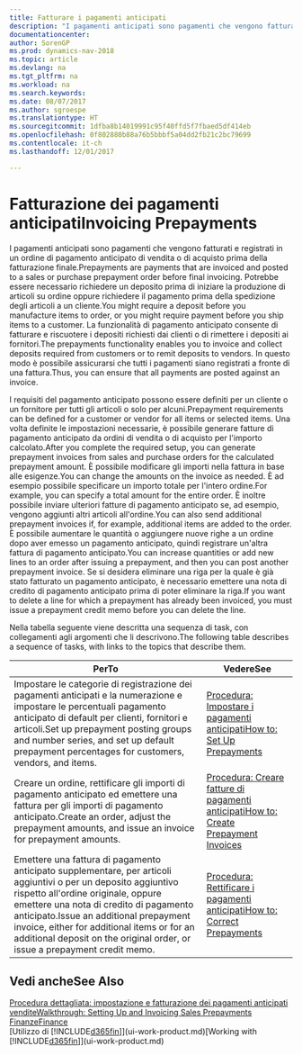 ```yaml
---
title: Fatturare i pagamenti anticipati
description: "I pagamenti anticipati sono pagamenti che vengono fatturati e registrati in un ordine di pagamento anticipato di vendita o di acquisto prima della fatturazione finale. Potrebbe essere necessario richiedere un deposito prima di iniziare la produzione di articoli su ordine oppure richiedere il pagamento prima della spedizione degli articoli a un cliente. La funzionalità di pagamento anticipato consente di fatturare e riscuotere i depositi richiesti dai clienti o di rimettere i depositi ai fornitori. In questo modo è possibile assicurarsi che tutti i pagamenti siano registrati a fronte di una fattura."
documentationcenter: 
author: SorenGP
ms.prod: dynamics-nav-2018
ms.topic: article
ms.devlang: na
ms.tgt_pltfrm: na
ms.workload: na
ms.search.keywords: 
ms.date: 08/07/2017
ms.author: sgroespe
ms.translationtype: HT
ms.sourcegitcommit: 1dfba8b14019991c95f40ffd5f7fbaed5df414eb
ms.openlocfilehash: 0f802880b88a76b5bbbf5a04dd2fb21c2bc79699
ms.contentlocale: it-ch
ms.lasthandoff: 12/01/2017

---
```

# <a name="invoicing-prepayments"></a><span data-ttu-id="6c3e8-106">Fatturazione dei pagamenti anticipati</span><span class="sxs-lookup"><span data-stu-id="6c3e8-106">Invoicing Prepayments</span></span>
<span data-ttu-id="6c3e8-107">I pagamenti anticipati sono pagamenti che vengono fatturati e registrati in un ordine di pagamento anticipato di vendita o di acquisto prima della fatturazione finale.</span><span class="sxs-lookup"><span data-stu-id="6c3e8-107">Prepayments are payments that are invoiced and posted to a sales or purchase prepayment order before final invoicing.</span></span> <span data-ttu-id="6c3e8-108">Potrebbe essere necessario richiedere un deposito prima di iniziare la produzione di articoli su ordine oppure richiedere il pagamento prima della spedizione degli articoli a un cliente.</span><span class="sxs-lookup"><span data-stu-id="6c3e8-108">You might require a deposit before you manufacture items to order, or you might require payment before you ship items to a customer.</span></span> <span data-ttu-id="6c3e8-109">La funzionalità di pagamento anticipato consente di fatturare e riscuotere i depositi richiesti dai clienti o di rimettere i depositi ai fornitori.</span><span class="sxs-lookup"><span data-stu-id="6c3e8-109">The prepayments functionality enables you to invoice and collect deposits required from customers or to remit deposits to vendors.</span></span> <span data-ttu-id="6c3e8-110">In questo modo è possibile assicurarsi che tutti i pagamenti siano registrati a fronte di una fattura.</span><span class="sxs-lookup"><span data-stu-id="6c3e8-110">Thus, you can ensure that all payments are posted against an invoice.</span></span>  

 <span data-ttu-id="6c3e8-111">I requisiti del pagamento anticipato possono essere definiti per un cliente o un fornitore per tutti gli articoli o solo per alcuni.</span><span class="sxs-lookup"><span data-stu-id="6c3e8-111">Prepayment requirements can be defined for a customer or vendor for all items or selected items.</span></span> <span data-ttu-id="6c3e8-112">Una volta definite le impostazioni necessarie, è possibile generare fatture di pagamento anticipato da ordini di vendita o di acquisto per l'importo calcolato.</span><span class="sxs-lookup"><span data-stu-id="6c3e8-112">After you complete the required setup, you can generate prepayment invoices from sales and purchase orders for the calculated prepayment amount.</span></span> <span data-ttu-id="6c3e8-113">È possibile modificare gli importi nella fattura in base alle esigenze.</span><span class="sxs-lookup"><span data-stu-id="6c3e8-113">You can change the amounts on the invoice as needed.</span></span> <span data-ttu-id="6c3e8-114">È ad esempio possibile specificare un importo totale per l'intero ordine.</span><span class="sxs-lookup"><span data-stu-id="6c3e8-114">For example, you can specify a total amount for the entire order.</span></span> <span data-ttu-id="6c3e8-115">È inoltre possibile inviare ulteriori fatture di pagamento anticipato se, ad esempio, vengono aggiunti altri articoli all'ordine.</span><span class="sxs-lookup"><span data-stu-id="6c3e8-115">You can also send additional prepayment invoices if, for example, additional items are added to the order.</span></span> <span data-ttu-id="6c3e8-116">È possibile aumentare le quantità o aggiungere nuove righe a un ordine dopo aver emesso un pagamento anticipato, quindi registrare un'altra fattura di pagamento anticipato.</span><span class="sxs-lookup"><span data-stu-id="6c3e8-116">You can increase quantities or add new lines to an order after issuing a prepayment, and then you can post another prepayment invoice.</span></span> <span data-ttu-id="6c3e8-117">Se si desidera eliminare una riga per la quale è già stato fatturato un pagamento anticipato, è necessario emettere una nota di credito di pagamento anticipato prima di poter eliminare la riga.</span><span class="sxs-lookup"><span data-stu-id="6c3e8-117">If you want to delete a line for which a prepayment has already been invoiced, you must issue a prepayment credit memo before you can delete the line.</span></span>  

 <span data-ttu-id="6c3e8-118">Nella tabella seguente viene descritta una sequenza di task, con collegamenti agli argomenti che li descrivono.</span><span class="sxs-lookup"><span data-stu-id="6c3e8-118">The following table describes a sequence of tasks, with links to the topics that describe them.</span></span>

|<span data-ttu-id="6c3e8-119">**Per**</span><span class="sxs-lookup"><span data-stu-id="6c3e8-119">**To**</span></span>|<span data-ttu-id="6c3e8-120">**Vedere**</span><span class="sxs-lookup"><span data-stu-id="6c3e8-120">**See**</span></span>|  
|------------|-------------|  
|<span data-ttu-id="6c3e8-121">Impostare le categorie di registrazione dei pagamenti anticipati e la numerazione e impostare le percentuali pagamento anticipato di default per clienti, fornitori e articoli.</span><span class="sxs-lookup"><span data-stu-id="6c3e8-121">Set up prepayment posting groups and number series, and set up default prepayment percentages for customers, vendors, and items.</span></span>|[<span data-ttu-id="6c3e8-122">Procedura: Impostare i pagamenti anticipati</span><span class="sxs-lookup"><span data-stu-id="6c3e8-122">How to: Set Up Prepayments</span></span>](finance-set-up-prepayments.md)|
|<span data-ttu-id="6c3e8-123">Creare un ordine, rettificare gli importi di pagamento anticipato ed emettere una fattura per gli importi di pagamento anticipato.</span><span class="sxs-lookup"><span data-stu-id="6c3e8-123">Create an order, adjust the prepayment amounts, and issue an invoice for prepayment amounts.</span></span>|[<span data-ttu-id="6c3e8-124">Procedura: Creare fatture di pagamenti anticipati</span><span class="sxs-lookup"><span data-stu-id="6c3e8-124">How to: Create Prepayment Invoices</span></span>](finance-how-to-create-prepayment-invoices.md)|  
|<span data-ttu-id="6c3e8-125">Emettere una fattura di pagamento anticipato supplementare, per articoli aggiuntivi o per un deposito aggiuntivo rispetto all'ordine originale, oppure emettere una nota di credito di pagamento anticipato.</span><span class="sxs-lookup"><span data-stu-id="6c3e8-125">Issue an additional prepayment invoice, either for additional items or for an additional deposit on the original order, or issue a prepayment credit memo.</span></span>|[<span data-ttu-id="6c3e8-126">Procedura: Rettificare i pagamenti anticipati</span><span class="sxs-lookup"><span data-stu-id="6c3e8-126">How to: Correct Prepayments</span></span>](finance-how-to-correct-prepayments.md)|  

## <a name="see-also"></a><span data-ttu-id="6c3e8-127">Vedi anche</span><span class="sxs-lookup"><span data-stu-id="6c3e8-127">See Also</span></span>  
[<span data-ttu-id="6c3e8-128">Procedura dettagliata: impostazione e fatturazione dei pagamenti anticipati vendite</span><span class="sxs-lookup"><span data-stu-id="6c3e8-128">Walkthrough: Setting Up and Invoicing Sales Prepayments</span></span>](walkthrough-setting-up-and-invoicing-sales-prepayments.md)  
[<span data-ttu-id="6c3e8-129">Finanze</span><span class="sxs-lookup"><span data-stu-id="6c3e8-129">Finance</span></span>](finance.md)  
<span data-ttu-id="6c3e8-130">[Utilizzo di [!INCLUDE[d365fin](includes/d365fin_md.md)]](ui-work-product.md)</span><span class="sxs-lookup"><span data-stu-id="6c3e8-130">[Working with [!INCLUDE[d365fin](includes/d365fin_md.md)]](ui-work-product.md)</span></span>

